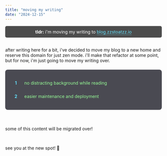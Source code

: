 ```yaml
---
title: "moving my writing"
date: "2024-12-15"
---
```


<div style="background-color: rgba(0, 0, 0, 0.7); color: white; padding: 10px; border-radius: 5px; backdrop-filter: blur(5px); text-align: center;">
  <strong>tldr:</strong> i'm moving my writing to <a href="https://blog.zzstoatzz.io" style="color: #64e3ff;">blog.zzstoatzz.io</a>
</div>

<br>

after writing here for a bit, i've decided to move my blog to a new home and reserve this domain for just zen mode. i'll make that refactor at some point, but for now, i'm just going to move my writing over.

<div class="features-list">
    <div class="feature">
        <span class="number">1</span>
        <span class="text">no distracting background while reading</span>
    </div>
    <div class="feature">
        <span class="number">2</span>
        <span class="text">easier maintenance and deployment</span>
    </div>
</div>

<br>

some of this content will be migrated over!

<br>

see you at the new spot! 🙂

<style>
.features-list {
    background: rgba(30, 30, 40, 0.8);
    border-radius: 8px;
    padding: 1.2em;
    margin: 1.5em 0;
}

.feature {
    display: flex;
    align-items: center;
    margin: 0.8em 0;
    padding: 0.5em;
}

.number {
    color: #64e3ff;
    font-weight: bold;
    margin-right: 1.2em;
    min-width: 1.5em;
    text-align: center;
}

.text {
    color: #98ff98;
    flex: 1;
}

a {
    color: #64e3ff;
    text-decoration: none;
    border-bottom: 2px solid rgba(100, 227, 255, 0.3);
    transition: border-color 0.2s;
}

a:hover {
    border-color: rgba(100, 227, 255, 0.8);
}
</style>
